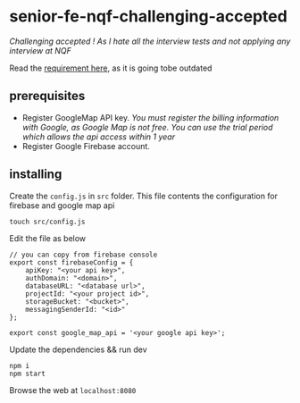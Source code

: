 # senior-fe-nqf-challenging-accepted

*Challenging accepted ! As I hate all the interview tests and not applying any interview at NQF*

Read the [requirement here](https://gist.github.com/hoanglamhuynh/49d1c68442442273ab94b0b6073002ed), as it is going tobe outdated


## prerequisites
- Register GoogleMap API key.
*You must register the billing information with Google, as Google Map is not free. You can use the trial period which allows the api access within 1 year*
- Register Google Firebase account.

## installing
Create the `config.js` in `src` folder. This file contents the configuration for firebase and google map api
```
touch src/config.js
```

Edit the file as below
```
// you can copy from firebase console
export const firebaseConfig = {
    apiKey: "<your api key>",
    authDomain: "<domain>",
    databaseURL: "<database url>",
    projectId: "<your project id>",
    storageBucket: "<bucket>",
    messagingSenderId: "<id>"
};

export const google_map_api = '<your google api key>';
```
Update the dependencies && run dev
```
npm i
npm start
```

Browse the web at `localhost:8080`